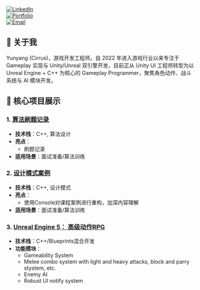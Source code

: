 [![LinkedIn](https://img.shields.io/badge/LinkedIn-0077B5?style=flat-square&logo=linkedin)](https://www.linkedin.com/in/yunyang-feng)  
[![Portfolio](https://img.shields.io/badge/Portfolio-Yunyang-0077B5?style=flat-square)](https://fengyunyang29.wixsite.com/portfolio)  
[![Email](https://img.shields.io/badge/Email-fengyunyang29%40outlook.com-blue?style=flat-square)](mailto:fengyunyang29@outlook.com)  

## 👋 关于我

Yunyang (Cirrus)，游戏开发工程师。自 2022 年进入游戏行业以来专注于 Gameplay 实现与 Unity/Unreal 双引擎开发，目前正从 Unity UI 工程师转型为以 Unreal Engine + C++ 为核心的 Gameplay Programmer，聚焦角色动作、战斗系统与 AI 模块开发。

## 🚀 核心项目展示

### 1. [算法刷题记录](https://github.com/Yunyang29/AlgorithmJourney_CPP.git)
- **技术栈**：C++, 算法设计
- **亮点**：
  - 刷题记录
- **适用场景**：面试准备/算法训练

### 2. [设计模式案例](https://github.com/Yunyang29/DesignPattern_CPP.git)
- **技术栈**：C++, 设计模式
- **亮点**：
  -   使用Console对课程案例进行重构，加深内容理解
- **适用场景**：面试准备/算法训练

### 3. [Unreal Engine 5： 高级动作RPG](https://github.com/TrueMyWorldEye/Demo_ARPG_Cpp.git)
- **技术栈**：C++/Blueprints混合开发
- **功能模块**：
  - Gameability System
  - Melee combo system with light and heavy attacks, block and parry stystem, etc.
  - Enemy AI
  - Robust UI notify system
